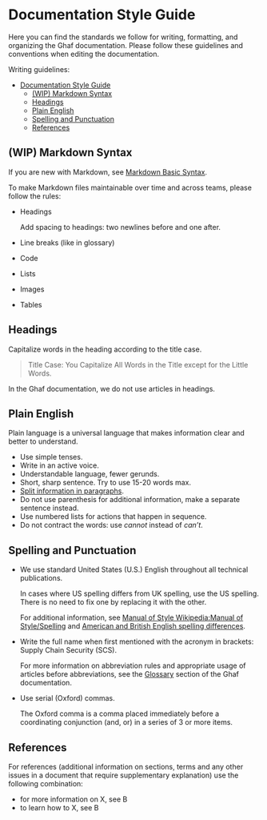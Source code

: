 # Documentation Style Guide

Here you can find the standards we follow for writing, formatting, and organizing the Ghaf documentation. Please follow these guidelines and conventions when editing the documentation.

Writing guidelines:
- [Documentation Style Guide](#documentation-style-guide)
  - [(WIP) Markdown Syntax](#wip-markdown-syntax)
  - [Headings](#headings)
  - [Plain English](#plain-english)
  - [Spelling and Punctuation](#spelling-and-punctuation)
  - [References](#references)


## (WIP) Markdown Syntax

If you are new with Markdown, see [Markdown Basic Syntax](https://www.markdownguide.org/basic-syntax/).

To make Markdown files maintainable over time and across teams, please follow the rules:

* Headings
  
    Add spacing to headings: two newlines before and one after.

* Line breaks (like in glossary)
* Code
* Lists
* Images
* Tables


## Headings

Capitalize words in the heading according to the title case. 

> Title Case: You Capitalize All Words in the Title except for the Little Words.

In the Ghaf documentation, we do not use articles in headings.


## Plain English

Plain language is a universal language that makes information clear and better to understand.

* Use simple tenses.
* Write in an active voice.
* Understandable language, fewer gerunds.
* Short, sharp sentence. Try to use 15-20 words max.
* [Split information in paragraphs](https://github.com/tiiuae/ghaf/tree/main/docs#managing-content).
* Do not use parenthesis for additional information, make a separate sentence instead.
* Use numbered lists for actions that happen in sequence.
* Do not contract the words: use _cannot_ instead of _can’t_.


## Spelling and Punctuation

* We use standard United States (U.S.) English throughout all technical publications.

    In cases where US spelling differs from UK spelling, use the US spelling. There is no need to fix one by replacing it with the other. 

    For additional information, see [Manual of Style Wikipedia:Manual of Style/Spelling](https://en.wikipedia.org/wiki/Wikipedia:Manual_of_Style/Spelling) and [American and British English spelling differences](https://en.wikipedia.org/wiki/American_and_British_English_spelling_differences).
  
* Write the full name when first mentioned with the acronym in brackets: Supply Chain Security (SCS).
  
    For more information on abbreviation rules and appropriate usage of articles before abbreviations, see the [Glossary](https://tiiuae.github.io/ghaf/appendices/glossary.html) section of the Ghaf documentation.

* Use serial (Oxford) commas.
  
    The Oxford comma is a comma placed immediately before a coordinating conjunction (and, or) in a series of 3 or more items.

## References

For references (additional information on sections, terms and any other issues in a document that require supplementary explanation) use the following combination:
- for more information on X, see B 
- to learn how to X, see B
